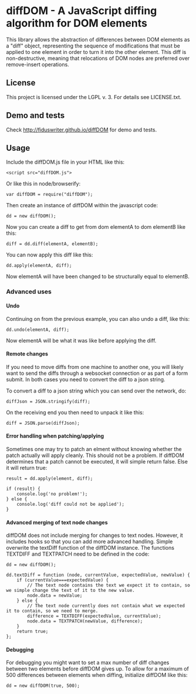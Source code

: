 # diffDOM - A JavaScript diffing algorithm for DOM elements

This library allows the abstraction of differences between DOM
elements as a "diff" object, representing the sequence of modifications
that must be applied to one element in order to turn it into the other
element. This diff is non-destructive, meaning that relocations of
DOM nodes are preferred over remove-insert operations.

## License

This project is licensed under the LGPL v. 3. For details see LICENSE.txt.

## Demo and tests

Check http://fiduswriter.github.io/diffDOM for demo and tests.

## Usage

Include the diffDOM.js file in your HTML like this:
```
<script src="diffDOM.js">
```

Or like this in node/browserify:
```
var diffDOM = require("diffDOM");
```

Then create an instance of diffDOM within the javascript code:
```
dd = new diffDOM();
```

Now you can create a diff to get from dom elementA to dom elementB like this:
```
diff = dd.diff(elementA, elementB);
```

You can now apply this diff like this:
```
dd.apply(elementA, diff);
```
Now elementA will have been changed to be structurally equal to elementB.

### Advanced uses

#### Undo

Continuing on from the previous example, you can also undo a diff, like this:
```
dd.undo(elementA, diff);
```
Now elementA will be what it was like before applying the diff.

#### Remote changes

If you need to move diffs from one machine to another one, you will likely want to send the diffs through a websocket connection or as part of a form submit. In both cases you need to convert the diff to a json string.

To convert a diff to a json string which you can send over the network, do:
```
diffJson = JSON.stringify(diff);
```

On the receiving end you then need to unpack it like this:
```
diff = JSON.parse(diffJson);
```

#### Error handling when patching/applying

Sometimes one may try to patch an elment without knowing whether the patch actually will apply cleanly. This should not be a problem. If diffDOM determines that a patch cannot be executed, it will simple return false. Else it will return true:
```
result = dd.apply(element, diff);

if (result) {
    console.log('no problem!');
} else {
    console.log('diff could not be applied');
}
```
#### Advanced merging of text node changes

diffDOM does not include merging for changes to text nodes. However, it includes hooks so that you can add more advanced handling. Simple overwrite the textDiff function of the diffDOM instance. The functions TEXTDIFF and TEXTPATCH need to be defined in the code:
```
dd = new diffDOM();

dd.textDiff = function (node, currentValue, expectedValue, newValue) {
    if (currentValue===expectedValue) {
        // The text node contains the text we expect it to contain, so we simple change the text of it to the new value.
        node.data = newValue;
    } else {
        // The text node currently does not contain what we expected it to contain, so we need to merge. 
        difference = TEXTDIFF(expectedValue, currentValue);
        node.data = TEXTPATCH(newValue, difference);
    }
    return true;
};
```

#### Debugging

For debugging you might want to set a max number of diff changes between two elements before diffDOM gives up. To allow for a maximum of 500 differences between elements when diffing, initialize diffDOM like this:
```
dd = new diffDOM(true, 500);
```

